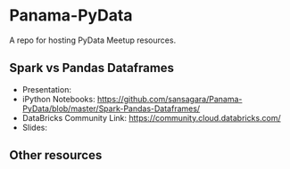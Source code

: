 # Panama-PyData
A repo for hosting PyData Meetup resources.

## Spark vs Pandas Dataframes
* Presentation: 
* iPython Notebooks: https://github.com/sansagara/Panama-PyData/blob/master/Spark-Pandas-Dataframes/
* DataBricks Community Link: https://community.cloud.databricks.com/
* Slides: 


## Other resources
